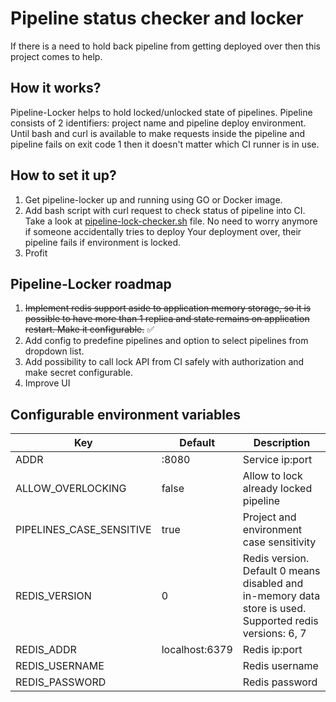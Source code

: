 # Pipeline status checker and locker
If there is a need to hold back pipeline from getting deployed over then this project comes to help.
## How it works?
Pipeline-Locker helps to hold locked/unlocked state of pipelines. Pipeline consists of 2 identifiers: project name and pipeline deploy environment. Until bash and curl is available to make requests inside the pipeline and pipeline fails on exit code 1 then it doesn't matter which CI runner is in use.
## How to set it up?
1. Get pipeline-locker up and running using GO or Docker image.
2. Add bash script with curl request to check status of pipeline into CI. Take a look at [pipeline-lock-checker.sh](https://www.github.com/msoovali/pipeline-locker/blob/master/pipeline-lock-checker.sh) file. No need to worry anymore if someone accidentally tries to deploy Your deployment over, their pipeline fails if environment is locked.
3. Profit
## Pipeline-Locker roadmap
1. ~~Implement redis support aside to application memory storage, so it is possible to have more than 1 replica and state remains on application restart. Make it configurable.~~ ✅
2. Add config to predefine pipelines and option to select pipelines from dropdown list.
3. Add possibility to call lock API from CI safely with authorization and make secret configurable.
4. Improve UI

## Configurable environment variables
|Key                        |Default       |Description                                                                                             |
|---------------------------|--------------|--------------------------------------------------------------------------------------------------------|
|ADDR                       |:8080         |Service ip:port                                                                                         |
|ALLOW_OVERLOCKING          |false         |Allow to lock already locked pipeline                                                                   |
|PIPELINES_CASE_SENSITIVE   |true          |Project and environment case sensitivity                                                                |
|REDIS_VERSION              |0             |Redis version. Default 0 means disabled and in-memory data store is used. Supported redis versions: 6, 7|
|REDIS_ADDR                 |localhost:6379|Redis ip:port                                                                                           |
|REDIS_USERNAME             |              |Redis username                                                                                          |
|REDIS_PASSWORD             |              |Redis password                                                                                          |